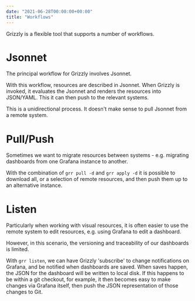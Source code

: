 ```yaml
---
date: "2021-06-28T00:00:00+00:00"
title: "Workflows"
---
```


Grizzly is a flexible tool that supports a number of workflows.

# Jsonnet
The principal workflow for Grizzly involves Jsonnet.

With this workflow, resources are described in Jsonnet. When Grizzly is invoked,
it evaluates the Jsonnet and renders the resources into JSON/YAML. This it can
then push to the relevant systems.

This is a unidirectional process. It doesn't make sense to pull Jsonnet from a
remote system.

# Pull/Push
Sometimes we want to migrate resources between systems - e.g. migrating dashboards
from one Grafana instance to another.

With the combination of `grr pull -d` and `grr apply -d` it is possible to download
all, or a selection of remote resources, and then push them up to an alternative
instance.

# Listen
Particularly when working with visual resources, it is often easier to use the
remote system to edit resources, e.g. using Grafana to edit a dashboard.

However, in this scenario, the versioning and traceability of our dashboards is
limited.

With `grr listen`, we can have Grizzly 'subscribe' to change notifications on
Grafana, and be notified when dashboards are saved. When saves happen, the JSON
for the dashboard will be written to local disk. If this happens to be within a
git checkout, for example, it then becomes easy to make changes via Grafana itself,
then push the JSON representation of those changes to Git.

